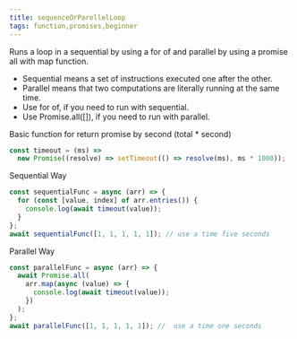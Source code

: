 ```yaml
---
title: sequenceOrParellelLoop
tags: function,promises,beginner
---
```


Runs a loop in a sequential by using a for of and parallel by using a promise all with map function.

- Sequential means a set of instructions executed one after the other.
- Parallel means that two computations are literally running at the same time.
- Use for of, if you need to run with sequential.
- Use Promise.all([]), if you need to run with parallel.

Basic function for return promise by second (total \* second)

```js
const timeout = (ms) =>
  new Promise((resolve) => setTimeout(() => resolve(ms), ms * 1000));
```

Sequential Way

```js
const sequentialFunc = async (arr) => {
  for (const [value, index] of arr.entries()) {
    console.log(await timeout(value));
  }
};
await sequentialFunc([1, 1, 1, 1, 1]); // use a time five seconds
```

Parallel Way

```js
const parallelFunc = async (arr) => {
  await Promise.all(
    arr.map(async (value) => {
      console.log(await timeout(value));
    })
  );
};
await parallelFunc([1, 1, 1, 1, 1]); //  use a time one seconds
```
